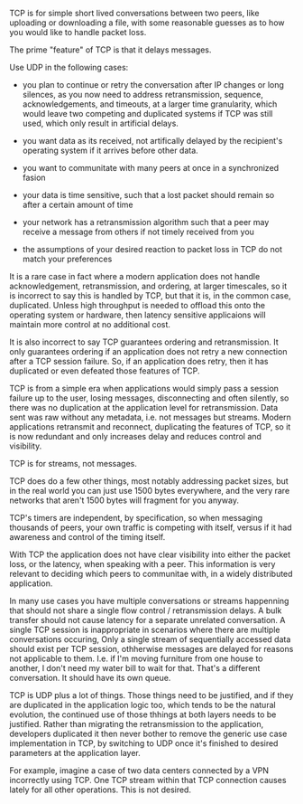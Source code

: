 TCP is for simple short lived conversations between two peers, like uploading or downloading a file, with some reasonable guesses as to how you would like to handle packet loss.

The prime "feature" of TCP is that it delays messages.

Use UDP in the following cases:
- you plan to continue or retry the conversation after IP changes or long silences, as you now need to address retransmission, sequence, acknowledgements, and timeouts, at a larger time granularity, which would leave two competing and duplicated systems if TCP was still used, which only result in artificial delays.

- you want data as its received, not artifically delayed by the recipient's operating system if it arrives before other data.
- you want to communitate with many peers at once in a synchronized fasion
- your data is time sensitive, such that a lost packet should remain so after a certain amount of time
- your network has a retransmission algorithm such that a peer may receive a message from others if not timely received from you
- the assumptions of your desired reaction to packet loss in TCP do not match your preferences


It is a rare case in fact where a modern application does not handle acknowledgement, retransmission, and ordering, at larger timescales, so it is incorrect to say this is handled by TCP, but that it is, in the common case, duplicated.  Unless high throughput is needed to offload this onto the operating system or hardware, then latency sensitive applicaions will maintain more control at no additional cost.

It is also incorrect to say TCP guarantees ordering and retransmission.  It only guarantees ordering if an application does not retry a new connection after a TCP session failure.   So, if an application does retry, then it has duplicated or even defeated those features of TCP.

TCP is from a simple era when applications would simply pass a session failure up to the user, losing messages, disconnecting and often silently, so there was no duplication at the application level for retransmission.  Data sent was raw without any metadata, i.e. not messages but streams.   Modern applications retransmit and reconnect, duplicating the features of TCP, so it is now redundant and only increases delay and reduces control and visibility.

TCP is for streams, not messages.

TCP does do a few other things, most notably addressing packet sizes, but in the real world you can just use 1500 bytes everywhere, and the very rare networks that aren't 1500 bytes will fragment for you anyway.

TCP's timers are independent, by specification, so when messaging thousands of peers, your own traffic is competing with itself, versus if it had awareness and control of the timing itself.

With TCP the application does not have clear visibility into either the packet loss, or the latency, when speaking with a peer.  This information is very relevant to deciding which peers to communitae with, in a widely distributed application.

In many use cases you have multiple conversations or streams happenning that should not share a single flow control / retransmission delays.  A bulk transfer should not cause latency for a separate unrelated conversation.  A single TCP session is inappropriate in scenarios where there are multiple conversations occuring,   Only a single stream of sequentially accessed data should exist per TCP session, othherwise messages are delayed for reasons not applicable to them.  I.e. if I'm moving furniture from one house to another, I don't need my water bill to wait for that.  That's a different conversation.  It should have its own queue.   

TCP is UDP plus a lot of things.  Those things need to be justified, and if they are duplicated in the application logic too, which tends to be the natural evolution, the continued use of those thhings at both layers needs to be justified.  Rather than migrating the retransmission to the application, developers duplicated it then never bother to remove the generic use case implementation in TCP, by switching to UDP once it's finished to desired parameters at the application layer.

For example, imagine a case of two data centers connected by a VPN incorrectly using TCP.  One TCP stream within that TCP connection causes lately for all other operations.  This is not desired.
